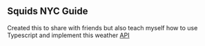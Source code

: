 ## Squids NYC Guide 

Created this to share with friends but also teach myself how to use Typescript and implement this weather [API](https://medium.com/@harshanabatagalla/building-a-weather-forecast-app-with-react-and-openweathermap-api-acb57627118b)
